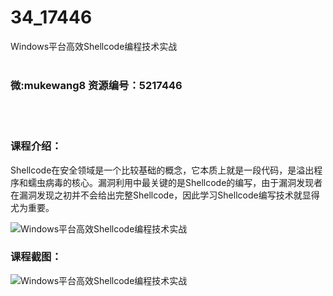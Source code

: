 # 34_17446
Windows平台高效Shellcode编程技术实战
<br/></br>
<h3>微:mukewang8 资源编号：5217446</h3>
<br/></br>
<h3>课程介绍：</h3>
<p><a title="查看与 Shellcode 相关的文章" target="_blank">Shellcode</a>在安全领域是一个比较基础的概念，它本质上就是一段代码，是溢出程序和蠕虫病毒的核心。漏洞利用中最关键的是<a title="查看与 Shellcode 相关的文章" target="_blank">Shellcode</a>的编写，由于漏洞发现者在漏洞发现之初并不会给出完整Shellcode，因此学习Shellcode编写技术就显得尤为重要。</p>
<p><img src="https://www.ko996.com/wp-content/uploads/img/2021/01/1-19-300x108.png" alt="Windows平台高效Shellcode编程技术实战"></p>
<div class="info-desc">
<h3>课程截图：</h3>
<p><img src="https://www.ko996.com/wp-content/uploads/img/2021/01/2-23.png" alt="Windows平台高效Shellcode编程技术实战"></p>


			
</div>
